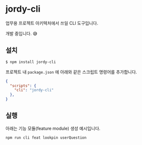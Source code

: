 # jordy-cli

업무용 프로젝트 아키텍처에서 쓰일 CLI 도구입니다.

개발 중입니다. 😅

## 설치

```sh
$ npm install jordy-cli
```

프로젝트 내 `package.json` 에 아래와 같은 스크립트 명령어를 추가합니다.

```json
{
  "scripts": {
    "cli": "jordy-cli"
  },
}
```

## 실행

아래는 기능 모듈(feature module) 생성 예시입니다.

```sh
npm run cli feat lookpin userQuestion
```
